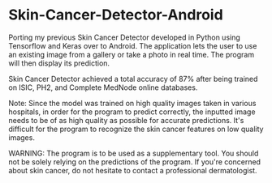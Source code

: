 # Skin-Cancer-Detector-Android
Porting my previous Skin Cancer Detector developed in Python using Tensorflow and Keras over to Android. The application lets the user to use an existing image from a gallery or take a photo in real time. The program will then display its prediction.  

Skin Cancer Detector achieved a total accuracy of 87% after being trained on ISIC, PH2, and Complete MedNode online databases.  

Note: Since the model was trained on high quality images taken in various hospitals, in order for the program to predict correctly, the inputted image needs to be of as high quality as possible for accurate predictions. It's difficult for the program to recognize the skin cancer features on low quality images.  

WARNING: The program is to be used as a supplementary tool. You should not be solely relying on the predictions of the program. If you're concerned about skin cancer, do not hesitate to contact a professional dermatologist.
